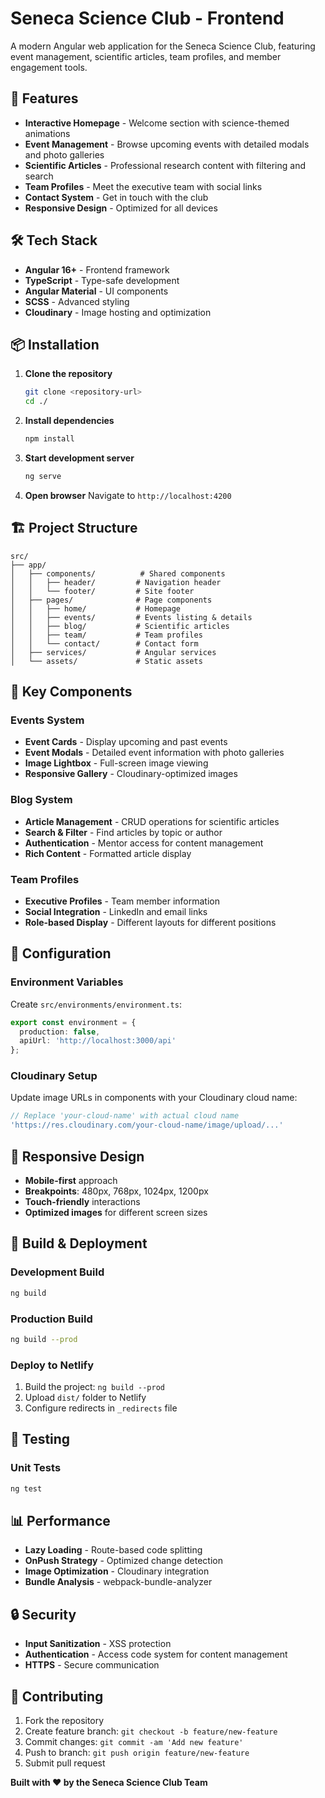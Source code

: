# Seneca Science Club - Frontend

A modern Angular web application for the Seneca Science Club, featuring event management, scientific articles, team profiles, and member engagement tools.

## 🚀 Features

- **Interactive Homepage** - Welcome section with science-themed animations
- **Event Management** - Browse upcoming events with detailed modals and photo galleries
- **Scientific Articles** - Professional research content with filtering and search
- **Team Profiles** - Meet the executive team with social links
- **Contact System** - Get in touch with the club
- **Responsive Design** - Optimized for all devices

## 🛠️ Tech Stack

- **Angular 16+** - Frontend framework
- **TypeScript** - Type-safe development
- **Angular Material** - UI components
- **SCSS** - Advanced styling
- **Cloudinary** - Image hosting and optimization

## 📦 Installation

1. **Clone the repository**
   ```bash
   git clone <repository-url>
   cd ./
   ```

2. **Install dependencies**
   ```bash
   npm install
   ```

3. **Start development server**
   ```bash
   ng serve
   ```

4. **Open browser**
   Navigate to `http://localhost:4200`

## 🏗️ Project Structure

```
src/
├── app/
│   ├── components/          # Shared components
│   │   ├── header/         # Navigation header
│   │   └── footer/         # Site footer
│   ├── pages/              # Page components
│   │   ├── home/           # Homepage
│   │   ├── events/         # Events listing & details
│   │   ├── blog/           # Scientific articles
│   │   ├── team/           # Team profiles
│   │   └── contact/        # Contact form
│   ├── services/           # Angular services
│   └── assets/             # Static assets
```

## 🎨 Key Components

### Events System
- **Event Cards** - Display upcoming and past events
- **Event Modals** - Detailed event information with photo galleries
- **Image Lightbox** - Full-screen image viewing
- **Responsive Gallery** - Cloudinary-optimized images

### Blog System
- **Article Management** - CRUD operations for scientific articles
- **Search & Filter** - Find articles by topic or author
- **Authentication** - Mentor access for content management
- **Rich Content** - Formatted article display

### Team Profiles
- **Executive Profiles** - Team member information
- **Social Integration** - LinkedIn and email links
- **Role-based Display** - Different layouts for different positions

## 🔧 Configuration

### Environment Variables
Create `src/environments/environment.ts`:
```typescript
export const environment = {
  production: false,
  apiUrl: 'http://localhost:3000/api'
};
```

### Cloudinary Setup
Update image URLs in components with your Cloudinary cloud name:
```typescript
// Replace 'your-cloud-name' with actual cloud name
'https://res.cloudinary.com/your-cloud-name/image/upload/...'
```

## 📱 Responsive Design

- **Mobile-first** approach
- **Breakpoints**: 480px, 768px, 1024px, 1200px
- **Touch-friendly** interactions
- **Optimized images** for different screen sizes

## 🚀 Build & Deployment

### Development Build
```bash
ng build
```

### Production Build
```bash
ng build --prod
```

### Deploy to Netlify
1. Build the project: `ng build --prod`
2. Upload `dist/` folder to Netlify
3. Configure redirects in `_redirects` file

## 🧪 Testing

### Unit Tests
```bash
ng test
```

## 📊 Performance

- **Lazy Loading** - Route-based code splitting
- **OnPush Strategy** - Optimized change detection
- **Image Optimization** - Cloudinary integration
- **Bundle Analysis** - webpack-bundle-analyzer

## 🔒 Security

- **Input Sanitization** - XSS protection
- **Authentication** - Access code system for content management
- **HTTPS** - Secure communication

## 🤝 Contributing

1. Fork the repository
2. Create feature branch: `git checkout -b feature/new-feature`
3. Commit changes: `git commit -am 'Add new feature'`
4. Push to branch: `git push origin feature/new-feature`
5. Submit pull request


**Built with ❤️ by the Seneca Science Club Team**
